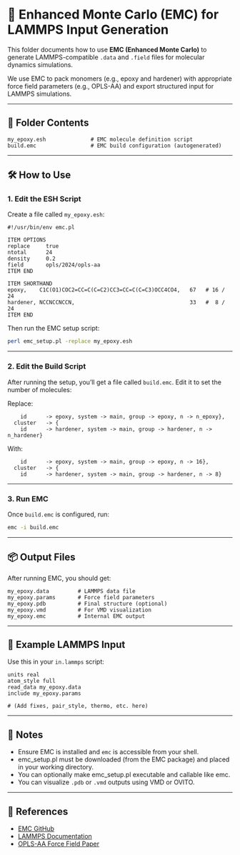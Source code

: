 # 🧪 Enhanced Monte Carlo (EMC) for LAMMPS Input Generation

This folder documents how to use **EMC (Enhanced Monte Carlo)** to generate LAMMPS-compatible `.data` and `.field` files for molecular dynamics simulations.

We use EMC to pack monomers (e.g., epoxy and hardener) with appropriate force field parameters (e.g., OPLS-AA) and export structured input for LAMMPS simulations.

---

## 📁 Folder Contents

```
my_epoxy.esh              # EMC molecule definition script
build.emc                 # EMC build configuration (autogenerated)
```

---

## 🛠️ How to Use

### 1. Edit the ESH Script

Create a file called `my_epoxy.esh`:

```esh
#!/usr/bin/env emc.pl                      

ITEM OPTIONS
replace     true
ntotal      24
density     0.2
field       opls/2024/opls-aa
ITEM END

ITEM SHORTHAND
epoxy,    C1C(O1)COC2=CC=C(C=C2)CC3=CC=C(C=C3)OCC4CO4,   67   # 16 / 24
hardener, NCCNCCNCCN,                                    33   #  8 / 24
ITEM END
```

Then run the EMC setup script:

```bash
perl emc_setup.pl -replace my_epoxy.esh
```

---

### 2. Edit the Build Script

After running the setup, you’ll get a file called `build.emc`. Edit it to set the number of molecules:

Replace:
```emc
    id		-> epoxy, system -> main, group -> epoxy, n -> n_epoxy},
  cluster	-> {
    id		-> hardener, system -> main, group -> hardener, n -> n_hardener}
```

With:
```emc
    id		-> epoxy, system -> main, group -> epoxy, n -> 16},
  cluster	-> {
    id		-> hardener, system -> main, group -> hardener, n -> 8}
```

---

### 3. Run EMC

Once `build.emc` is configured, run:

```bash
emc -i build.emc
```

---

## 📦 Output Files

After running EMC, you should get:

```
my_epoxy.data         # LAMMPS data file
my_epoxy.params       # Force field parameters
my_epoxy.pdb          # Final structure (optional)
my_epoxy.vmd          # For VMD visualization
my_epoxy.emc          # Internal EMC output
```

---

## 🧬 Example LAMMPS Input

Use this in your `in.lammps` script:

```lammps
units real
atom_style full
read_data my_epoxy.data
include my_epoxy.params

# (Add fixes, pair_style, thermo, etc. here)
```

---

## 🧠 Notes

- Ensure EMC is installed and `emc` is accessible from your shell.
- emc_setup.pl must be downloaded (from the EMC package) and placed in your working directory.
- You can optionally make emc_setup.pl executable and callable like emc.
- You can visualize `.pdb` or `.vmd` outputs using VMD or OVITO.

---

## 🔗 References

- [EMC GitHub](https://github.com/uchicago-voth/emc)
- [LAMMPS Documentation](https://docs.lammps.org/)
- [OPLS-AA Force Field Paper](https://doi.org/10.1021/ja9621760)
